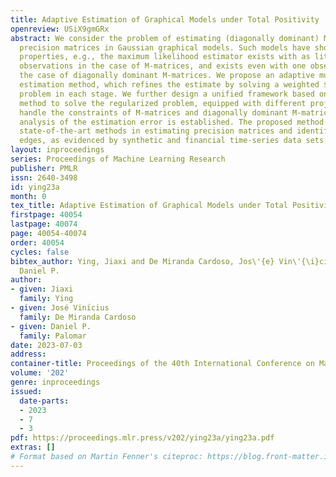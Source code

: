 ```yaml
---
title: Adaptive Estimation of Graphical Models under Total Positivity
openreview: USiX9gmGRx
abstract: We consider the problem of estimating (diagonally dominant) M-matrices as
  precision matrices in Gaussian graphical models. Such models have shown interesting
  properties, e.g., the maximum likelihood estimator exists with as little as two
  observations in the case of M-matrices, and exists even with one observation in
  the case of diagonally dominant M-matrices. We propose an adaptive multiple-stage
  estimation method, which refines the estimate by solving a weighted $\ell_1$-regularized
  problem in each stage. We further design a unified framework based on gradient projection
  method to solve the regularized problem, equipped with different projections to
  handle the constraints of M-matrices and diagonally dominant M-matrices. Theoretical
  analysis of the estimation error is established. The proposed method outperforms
  state-of-the-art methods in estimating precision matrices and identifying graph
  edges, as evidenced by synthetic and financial time-series data sets.
layout: inproceedings
series: Proceedings of Machine Learning Research
publisher: PMLR
issn: 2640-3498
id: ying23a
month: 0
tex_title: Adaptive Estimation of Graphical Models under Total Positivity
firstpage: 40054
lastpage: 40074
page: 40054-40074
order: 40054
cycles: false
bibtex_author: Ying, Jiaxi and De Miranda Cardoso, Jos\'{e} Vin\'{\i}cius and Palomar,
  Daniel P.
author:
- given: Jiaxi
  family: Ying
- given: José Vinı́cius
  family: De Miranda Cardoso
- given: Daniel P.
  family: Palomar
date: 2023-07-03
address: 
container-title: Proceedings of the 40th International Conference on Machine Learning
volume: '202'
genre: inproceedings
issued:
  date-parts:
  - 2023
  - 7
  - 3
pdf: https://proceedings.mlr.press/v202/ying23a/ying23a.pdf
extras: []
# Format based on Martin Fenner's citeproc: https://blog.front-matter.io/posts/citeproc-yaml-for-bibliographies/
---
```

